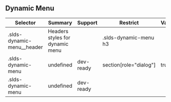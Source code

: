 

## Dynamic Menu

| Selector | Summary | Support | Restrict | Variant | Modifier |
|-------|-------|-------|-------|-------|-------|
| .slds-dynamic-menu__header | Headers styles for dynamic menu |   | .slds-dynamic-menu h3 |   |   |
| .slds-dynamic-menu | undefined | dev-ready | section[role="dialog"] | true |   |
| .slds-dynamic-menu | undefined | dev-ready |   |   |   |